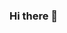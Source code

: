 ### Hi there 👋

<!--
**thelittlewozniak/thelittlewozniak** is a ✨ _special_ ✨ repository because its `README.md` (this file) appears on your GitHub profile.
![A picture of myself](https://lh3.googleusercontent.com/f6_dPOKqO-K0JEQvuAgCrpnlYg7TrSDvFGB8guHAj-mVgcUNnWB9tmEHvcltlK9vQ-7yE7jkCTeKrF7OOWw8w2Z_99B80Fd4g4nIhokqlkVgV5rhlaEjvO8Sxyj1xyeTrtOch9wV4D1J-jQVEODPDlm6rxKFynT22kIDZJARBMiiFY2gw-YlXkiYRWFTQRpOt2v5OMzaxbukLJXZC7HwGw3ly2PNKIK-mUs_9GInk8eBB0jr4GSvpo6KUst21O2tC0UaN_RZpU6nj8NcqSYCvZUczlDmc8WG73nUFODLcUEfVNI-NNVIM-I5CBceA5LXwIMz0rlj6RzP3E-xDG3aa_mnkJSEE_LV_gcBv6gBtB2v50Jk0izVCx_M2J_sys-CwKK9Muw_VxdctlKlw_ILUMi0EWD3zs3DqDxxYC2DAWVsll-WRPjoCOyDhhC5IHn9qwOcC8gGK6ChGip3Vs678XOMsLgSqnUSqPrsQ1gDZhUo-wo3GW46uMJazkdoL8EI_noljpc2NIJASesH6WFBKtTYWXcUCBMlM3dl55WJ4_XnCfGFHXqP0AxJlyuIMVMkuVN2EB4bEeeyFafT21uQYD9p99WZ2_cZZkV6KUE5np_HIivDuxXDTwdy3BIv_HS0U1NYwAirtUwVD3cwGUztcb5aCo2HZjanCNFIRJDIwz2Gjzcs5fJinRW5I6O0OA=s1105-no?authuser=0)
Here are some ideas to get you started:

- 🔭 I’m currently working on ...
- 🌱 I’m currently learning ...
- 👯 I’m looking to collaborate on ...
- 🤔 I’m looking for help with ...
- 💬 Ask me about ...
- 📫 How to reach me: ...
- 😄 Pronouns: ...
- ⚡ Fun fact: ...
-->
